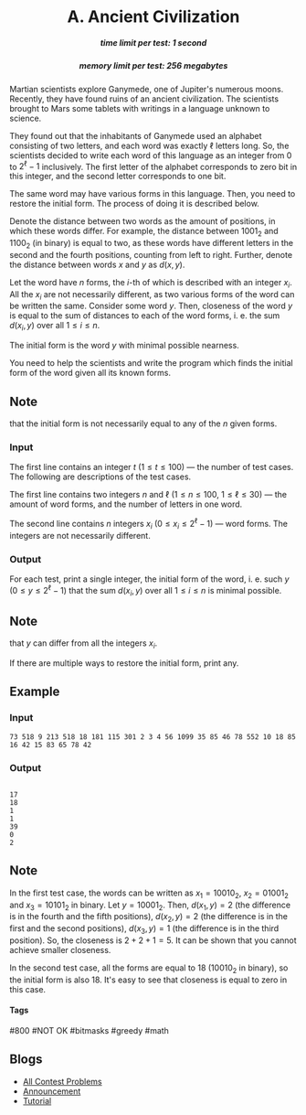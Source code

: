 <h1 style='text-align: center;'> A. Ancient Civilization</h1>

<h5 style='text-align: center;'>time limit per test: 1 second</h5>
<h5 style='text-align: center;'>memory limit per test: 256 megabytes</h5>

Martian scientists explore Ganymede, one of Jupiter's numerous moons. Recently, they have found ruins of an ancient civilization. The scientists brought to Mars some tablets with writings in a language unknown to science.

They found out that the inhabitants of Ganymede used an alphabet consisting of two letters, and each word was exactly $\ell$ letters long. So, the scientists decided to write each word of this language as an integer from $0$ to $2^{\ell} - 1$ inclusively. The first letter of the alphabet corresponds to zero bit in this integer, and the second letter corresponds to one bit.

The same word may have various forms in this language. Then, you need to restore the initial form. The process of doing it is described below.

Denote the distance between two words as the amount of positions, in which these words differ. For example, the distance between $1001_2$ and $1100_2$ (in binary) is equal to two, as these words have different letters in the second and the fourth positions, counting from left to right. Further, denote the distance between words $x$ and $y$ as $d(x, y)$.

Let the word have $n$ forms, the $i$-th of which is described with an integer $x_i$. All the $x_i$ are not necessarily different, as two various forms of the word can be written the same. Consider some word $y$. Then, closeness of the word $y$ is equal to the sum of distances to each of the word forms, i. e. the sum $d(x_i, y)$ over all $1 \le i \le n$.

The initial form is the word $y$ with minimal possible nearness.

You need to help the scientists and write the program which finds the initial form of the word given all its known forms. 
## Note

 that the initial form is not necessarily equal to any of the $n$ given forms.

### Input

The first line contains an integer $t$ ($1 \le t \le 100$) — the number of test cases. The following are descriptions of the test cases.

The first line contains two integers $n$ and $\ell$ ($1 \le n \le 100$, $1 \le \ell \le 30$) — the amount of word forms, and the number of letters in one word.

The second line contains $n$ integers $x_i$ ($0 \le x_i \le 2^\ell - 1$) — word forms. The integers are not necessarily different.

### Output

For each test, print a single integer, the initial form of the word, i. e. such $y$ ($0 \le y \le 2^\ell - 1$) that the sum $d(x_i, y)$ over all $1 \le i \le n$ is minimal possible. 
## Note

 that $y$ can differ from all the integers $x_i$.

If there are multiple ways to restore the initial form, print any.

## Example

### Input


```text
73 518 9 213 518 18 181 115 301 2 3 4 56 1099 35 85 46 78 552 10 18 85 16 42 15 83 65 78 42
```
### Output

```text

17
18
1
1
39
0
2

```
## Note

In the first test case, the words can be written as $x_1 = 10010_2$, $x_2 = 01001_2$ and $x_3 = 10101_2$ in binary. Let $y = 10001_2$. Then, $d(x_1, y) = 2$ (the difference is in the fourth and the fifth positions), $d(x_2, y) = 2$ (the difference is in the first and the second positions), $d(x_3, y) = 1$ (the difference is in the third position). So, the closeness is $2 + 2 + 1 = 5$. It can be shown that you cannot achieve smaller closeness.

In the second test case, all the forms are equal to $18$ ($10010_2$ in binary), so the initial form is also $18$. It's easy to see that closeness is equal to zero in this case.



#### Tags 

#800 #NOT OK #bitmasks #greedy #math 

## Blogs
- [All Contest Problems](../Codeforces_Round_765_(Div._2).md)
- [Announcement](../blogs/Announcement.md)
- [Tutorial](../blogs/Tutorial.md)
